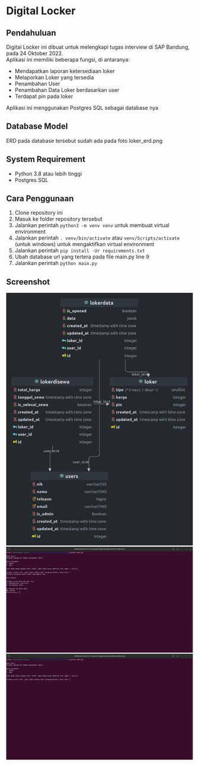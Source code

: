 # Digital Locker

## Pendahuluan

Digital Locker ini dibuat untuk melengkapi tugas interview di SAP Bandung, pada 24 Oktober 2022. <br/>
Aplikasi ini memiliki beberapa fungsi, di antaranya:
- Mendapatkan laporan ketersediaan loker
- Melaporkan Loker yang tersedia
- Penambahan User
- Penambahan Data Loker berdasarkan user
- Terdapat pin pada loker

Aplikasi ini menggunakan Postgres SQL sebagai database nya

## Database Model
ERD pada database tersebut sudah ada pada foto loker_erd.png

## System Requirement
- Python 3.8 atau lebih tinggi
- Postgres SQL

## Cara Penggunaan
1. Clone repository ini
2. Masuk ke folder repository tersebut
3. Jalankan perintah `python3 -m venv venv` untuk membuat virtual environment
4. Jalankan perintah `. venv/bin/activate` atau `venv/Scripts/activate` (untuk windows) untuk mengaktifkan virtual environment
5. Jalankan perintah `pip install -Ur requirements.txt`
6. Ubah database url yang tertera pada file main.py line 9
7. Jalankan perintah `python main.py`

## Screenshot
![ERD](src/loker_erd.png)
![Admin Dashboard](src/admin_dash.png)
![Welcome Dashboard](src/welcome.png)